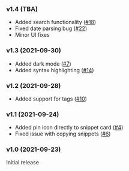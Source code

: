 ### v1.4 (TBA)
- Added search functionality ([#18](https://github.com/pawelmalak/snippet-box/issues/18))
- Fixed date parsing bug ([#22](https://github.com/pawelmalak/snippet-box/issues/22))
- Minor UI fixes

### v1.3 (2021-09-30)
- Added dark mode ([#7](https://github.com/pawelmalak/snippet-box/issues/7))
- Added syntax highlighting ([#14](https://github.com/pawelmalak/snippet-box/issues/14))

### v1.2 (2021-09-28)
- Added support for tags ([#10](https://github.com/pawelmalak/snippet-box/issues/10))

### v1.1 (2021-09-24)
- Added pin icon directly to snippet card ([#4](https://github.com/pawelmalak/snippet-box/issues/4))
- Fixed issue with copying snippets ([#6](https://github.com/pawelmalak/snippet-box/issues/6))

### v1.0 (2021-09-23)
Initial release